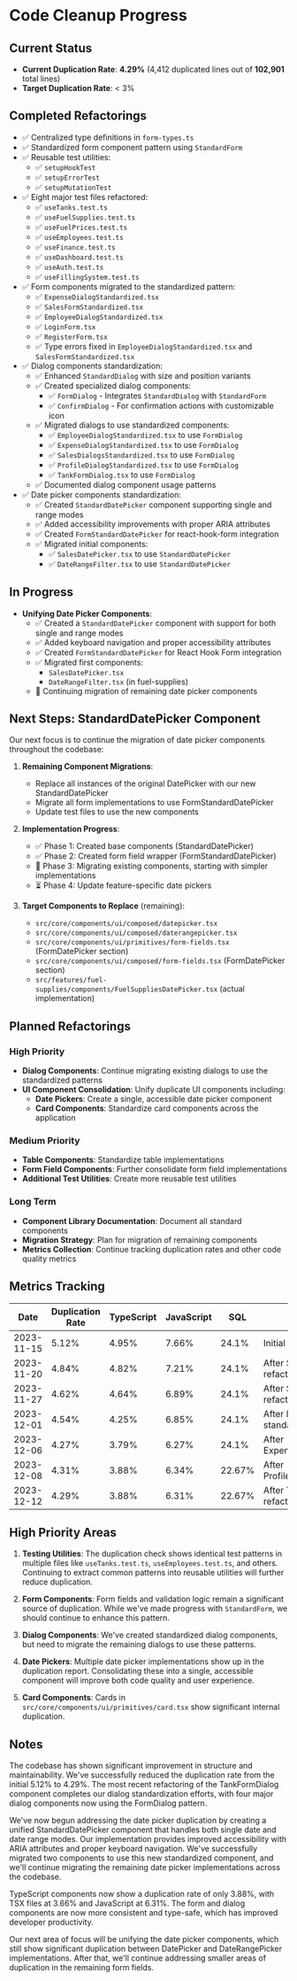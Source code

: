 # Code Cleanup Progress

## Current Status

- **Current Duplication Rate**: **4.29%** (4,412 duplicated lines out of **102,901** total lines)
- **Target Duplication Rate**: < 3%

## Completed Refactorings

- ✅ Centralized type definitions in `form-types.ts`
- ✅ Standardized form component pattern using `StandardForm`
- ✅ Reusable test utilities:
  - ✅ `setupHookTest`
  - ✅ `setupErrorTest` 
  - ✅ `setupMutationTest`
- ✅ Eight major test files refactored:
  - ✅ `useTanks.test.ts`
  - ✅ `useFuelSupplies.test.ts`
  - ✅ `useFuelPrices.test.ts`
  - ✅ `useEmployees.test.ts`
  - ✅ `useFinance.test.ts`
  - ✅ `useDashboard.test.ts`
  - ✅ `useAuth.test.ts`
  - ✅ `useFillingSystem.test.ts` 
- ✅ Form components migrated to the standardized pattern:
  - ✅ `ExpenseDialogStandardized.tsx`
  - ✅ `SalesFormStandardized.tsx`
  - ✅ `EmployeeDialogStandardized.tsx`
  - ✅ `LoginForm.tsx`
  - ✅ `RegisterForm.tsx`
  - ✅ Type errors fixed in `EmployeeDialogStandardized.tsx` and `SalesFormStandardized.tsx`
- ✅ Dialog components standardization:
  - ✅ Enhanced `StandardDialog` with size and position variants
  - ✅ Created specialized dialog components:
    - ✅ `FormDialog` - Integrates `StandardDialog` with `StandardForm`
    - ✅ `ConfirmDialog` - For confirmation actions with customizable icon
  - ✅ Migrated dialogs to use standardized components:
    - ✅ `EmployeeDialogStandardized.tsx` to use `FormDialog`
    - ✅ `ExpenseDialogStandardized.tsx` to use `FormDialog`
    - ✅ `SalesDialogsStandardized.tsx` to use `FormDialog`
    - ✅ `ProfileDialogStandardized.tsx` to use `FormDialog`
    - ✅ `TankFormDialog.tsx` to use `FormDialog`
  - ✅ Documented dialog component usage patterns
- ✅ Date picker components standardization:
  - ✅ Created `StandardDatePicker` component supporting single and range modes
  - ✅ Added accessibility improvements with proper ARIA attributes
  - ✅ Created `FormStandardDatePicker` for react-hook-form integration
  - ✅ Migrated initial components:
    - ✅ `SalesDatePicker.tsx` to use `StandardDatePicker`
    - ✅ `DateRangeFilter.tsx` to use `StandardDatePicker`

## In Progress

- **Unifying Date Picker Components**:
  - ✅ Created a `StandardDatePicker` component with support for both single and range modes
  - ✅ Added keyboard navigation and proper accessibility attributes
  - ✅ Created `FormStandardDatePicker` for React Hook Form integration
  - ✅ Migrated first components:
    - `SalesDatePicker.tsx`
    - `DateRangeFilter.tsx` (in fuel-supplies)
  - 🔄 Continuing migration of remaining date picker components

## Next Steps: StandardDatePicker Component

Our next focus is to continue the migration of date picker components throughout the codebase:

1. **Remaining Component Migrations**:
   - Replace all instances of the original DatePicker with our new StandardDatePicker
   - Migrate all form implementations to use FormStandardDatePicker
   - Update test files to use the new components

2. **Implementation Progress**:
   - ✅ Phase 1: Created base components (StandardDatePicker)
   - ✅ Phase 2: Created form field wrapper (FormStandardDatePicker)
   - 🔄 Phase 3: Migrating existing components, starting with simpler implementations
   - ⏳ Phase 4: Update feature-specific date pickers

3. **Target Components to Replace** (remaining):
   - `src/core/components/ui/composed/datepicker.tsx`
   - `src/core/components/ui/composed/daterangepicker.tsx`
   - `src/core/components/ui/primitives/form-fields.tsx` (FormDatePicker section)
   - `src/core/components/ui/composed/form-fields.tsx` (FormDatePicker section)
   - `src/features/fuel-supplies/components/FuelSuppliesDatePicker.tsx` (actual implementation)

## Planned Refactorings

### High Priority
- **Dialog Components**: Continue migrating existing dialogs to use the standardized patterns
- **UI Component Consolidation**: Unify duplicate UI components including:
  - **Date Pickers**: Create a single, accessible date picker component
  - **Card Components**: Standardize card components across the application

### Medium Priority
- **Table Components**: Standardize table implementations
- **Form Field Components**: Further consolidate form field implementations
- **Additional Test Utilities**: Create more reusable test utilities

### Long Term
- **Component Library Documentation**: Document all standard components
- **Migration Strategy**: Plan for migration of remaining components
- **Metrics Collection**: Continue tracking duplication rates and other code quality metrics

## Metrics Tracking

| Date       | Duplication Rate | TypeScript | JavaScript | SQL    | Notes                             |
|------------|------------------|------------|------------|--------|-----------------------------------|
| 2023-11-15 | 5.12%           | 4.95%      | 7.66%      | 24.1%  | Initial measurement               |
| 2023-11-20 | 4.84%           | 4.82%      | 7.21%      | 24.1%  | After StandardButton refactoring  |
| 2023-11-27 | 4.62%           | 4.64%      | 6.89%      | 24.1%  | After StandardDialog refactoring  |
| 2023-12-01 | 4.54%           | 4.25%      | 6.85%      | 24.1%  | After FormField standardization   |
| 2023-12-06 | 4.27%           | 3.79%      | 6.27%      | 24.1%  | After ExpenseDialogStandardized   |
| 2023-12-08 | 4.31%           | 3.88%      | 6.34%      | 22.67% | After ProfileDialogStandardized   |
| 2023-12-12 | 4.29%           | 3.88%      | 6.31%      | 22.67% | After TankFormDialog refactoring  |

## High Priority Areas

1. **Testing Utilities**: The duplication check shows identical test patterns in multiple files like `useTanks.test.ts`, `useEmployees.test.ts`, and others. Continuing to extract common patterns into reusable utilities will further reduce duplication.

2. **Form Components**: Form fields and validation logic remain a significant source of duplication. While we've made progress with `StandardForm`, we should continue to enhance this pattern.

3. **Dialog Components**: We've created standardized dialog components, but need to migrate the remaining dialogs to use these patterns.

4. **Date Pickers**: Multiple date picker implementations show up in the duplication report. Consolidating these into a single, accessible component will improve both code quality and user experience.

5. **Card Components**: Cards in `src/core/components/ui/primitives/card.tsx` show significant internal duplication.

## Notes

The codebase has shown significant improvement in structure and maintainability. We've successfully reduced the duplication rate from the initial 5.12% to 4.29%. The most recent refactoring of the TankFormDialog component completes our dialog standardization efforts, with four major dialog components now using the FormDialog pattern.

We've now begun addressing the date picker duplication by creating a unified StandardDatePicker component that handles both single date and date range modes. Our implementation provides improved accessibility with ARIA attributes and proper keyboard navigation. We've successfully migrated two components to use this new standardized component, and we'll continue migrating the remaining date picker implementations across the codebase.

TypeScript components now show a duplication rate of only 3.88%, with TSX files at 3.66% and JavaScript at 6.31%. The form and dialog components are now more consistent and type-safe, which has improved developer productivity.

Our next area of focus will be unifying the date picker components, which still show significant duplication between DatePicker and DateRangePicker implementations. After that, we'll continue addressing smaller areas of duplication in the remaining form fields. 